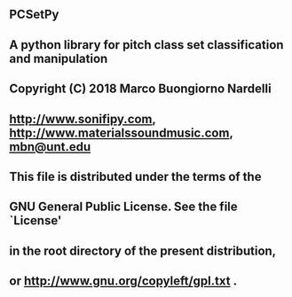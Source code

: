##
## PCSetPy
##
## A python library for pitch class set classification and manipulation
##
## Copyright (C) 2018 Marco Buongiorno Nardelli
## http://www.sonifipy.com, http://www.materialssoundmusic.com, mbn@unt.edu
##
## This file is distributed under the terms of the
## GNU General Public License. See the file `License'
## in the root directory of the present distribution,
## or http://www.gnu.org/copyleft/gpl.txt .
##
